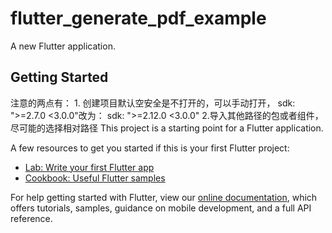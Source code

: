 # flutter_generate_pdf_example

A new Flutter application.

## Getting Started
注意的两点有：
1.
创建项目默认空安全是不打开的，可以手动打开，  sdk: ">=2.7.0 <3.0.0"改为：  sdk: ">=2.12.0 <3.0.0"
2.导入其他路径的包或者组件，尽可能的选择相对路径
This project is a starting point for a Flutter application.

A few resources to get you started if this is your first Flutter project:

- [Lab: Write your first Flutter app](https://flutter.dev/docs/get-started/codelab)
- [Cookbook: Useful Flutter samples](https://flutter.dev/docs/cookbook)

For help getting started with Flutter, view our
[online documentation](https://flutter.dev/docs), which offers tutorials,
samples, guidance on mobile development, and a full API reference.
